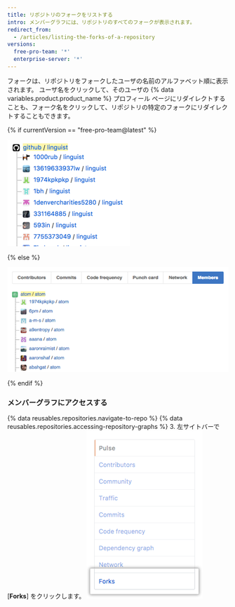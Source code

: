 ```yaml
---
title: リポジトリのフォークをリストする
intro: メンバーグラフには、リポジトリのすべてのフォークが表示されます。
redirect_from:
  - /articles/listing-the-forks-of-a-repository
versions:
  free-pro-team: '*'
  enterprise-server: '*'
---
```


フォークは、リポジトリをフォークしたユーザの名前のアルファベット順に表示されます。 ユーザ名をクリックして、そのユーザの {% data variables.product.product_name %} プロフィール ページにリダイレクトすることも、フォーク名をクリックして、リポジトリの特定のフォークにリダイレクトすることもできます。

{% if currentVersion == "free-pro-team@latest" %}

![リポジトリ メンバーグラフ](/assets/images/help/graphs/repo_forks_graph_dotcom.png)

{% else %}

![リポジトリ メンバーグラフ](/assets/images/help/graphs/repo_members_graph.png)

{% endif %}

### メンバーグラフにアクセスする

{% data reusables.repositories.navigate-to-repo %}
{% data reusables.repositories.accessing-repository-graphs %}
3. 左サイトバーで [**Forks**] をクリックします。 ![[Forks] タブ](/assets/images/help/graphs/graphs-sidebar-forks-tab.png)
